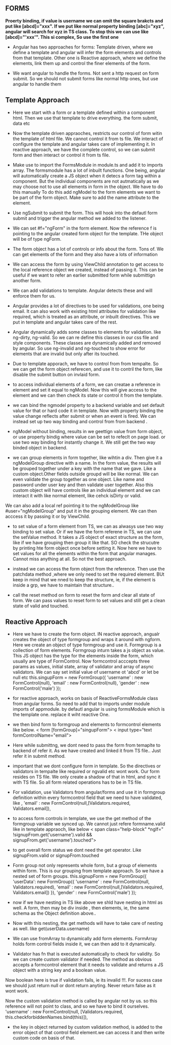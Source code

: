 **FORMS**
--------------------
**Proerty binding, if value is username we can omit the square brakcts and put like [abcd]="xxx". If we put like normal property binding [abc]="xyz", angular will search for xyz in TS class. To stop this we can use like [abcd]="'xxx'". This si complex, So use the first one**
 
- Angular has two approaches for forms: Template driven, where we define a template and angular will infer the form elements and controls from that template. Other one is Reactive approach, where we define the elements, link them up and control the finer elements of the form.

- We want angular to handle the forms. Not sent a http request on form submit. So we should not submit forms like normal http ones, but use angular to handle them

Template Approach
-----------------------

- Here we start with a form or a template defined within a component html. Then we use that template to drive everything. the form submit, data etc

- Now the template driven appraoches, restricts our control of form witin the template of html file. We cannot control it from ts file. We interact of configure the template and angular takes care of implementing it. In reactive approach, we have the complete control, so we can submit form and then interact or control it from ts file.

- Make use to import the FormsModule in module.ts and add it to imports array. The formsmodule has a lot of inbuilt functions.
One being, angular will automatically create a JS object when it detecs a form tag within a component. But the individual components are not autmatically as we may choose not to use all elements in form in the object. We have to do this manually
To do this add ngModel to the form elements we want to be part of the form object. Make sure to add the name attribute to the element.

- Use ngSubmit to submit the form. This will hook into the defautl form submit and trigger the angular method we added to the listener.

- We can set #f="ngForm" in the form element. Now the reference f is pointing to the angular created form object for the template. THe object will be of type ngForm. 

- The form object has a lot of controls or info about the form. Tons of. We can get elements of the form and they also have a lots of information

- We can access the form by using ViewChild annotation to get access to the local reference object we created, instead of passing it. This can be useful if we want to refer an earlier submitted form while submittign another form.

- We can add validations to template. Angular detects these and will enforce them for us.

- Angular provides a lot of directives to be used for validations, one being email. It can also work with existing html attributes for validation like required, which is treated as an attribute, or inbuilt directives. This we put in template and angular takes care of the rest.

- Angular dynamically adds some classes to elements for validation. like ng-dirty, ng-valid. So we can re define this classes in our css file and style components. These classes are dynamically added and removed by angular.
So use ng-invalid and ng-touched to show error for elements that are invalid but only after its touched.

- Due to template apporach, we have to control from from tempalte. So we can get the form object referecen, and use it to contril the form, like disable the submit button on invlaid form.

- to access individual elements of a form, we can creatae a reference in element and set it equal to ngModel. Now this will give access to the element and we can then check its state or control it from the template.

- we can bind the ngmodel property to a backend variable and set default value for that or hard code it in template.
Now with property binding the value change reflects after submit or when an event is fired. We can instead set up two way binding and control from from backend . 

- ngModel without binding, results in we geettign value from form object, or use property bindig where value can be set to refeclt on page load. or use two way binding for instantly change it. We still get the two way binded object in backend.

- we can group elements in form together, like wihtin a div. Then give it a ngModelGroup directive with a name. In the form value, the results will be grouped together under a key with the name that we gave. Like a custom object.Other fields outside groupd will be like normal. We can even validate the group together as one object. Like name and password under user key and then validate user together.  Also this custom object will have controls like an individual element and we can interact it with like normal element, like cehck isDirty or valid.

We can also add a local ref pointing it to the ngModelGroup like #user="ngModelGroup" and put it in the grouping element. We can then acccess it by passing it or by ViewChild.

- to set value of a form element from TS, we can as alwasys use two way binding  to set value. Or if we have the form referene in TS, we can use the setValue method. It takes a JS object of exact structure as the form, like if we have grouping then group it like that. SO check the strucutre by printing hte form object once before setting it. Now here we have to set values for all the elements within the form that angular manages. Cannot miss anything at all. So not the best approach.

- instead we can access the form object from the reference. Then use the patchdata method ,where we only need to set the required element. BUt keep in mind that we nned to keep the structure, ie, if the element is inside a grp, we have to maintain that structure..

- call the reset method on form to reset the form and clear all state of form. We can pass values to reset form to set values and still get a clean state of valid and touched.


**Reactive Approach**
----------------------------

- Here we have to create the form object. IN reactive approach, angualr creates the object of type formgroup and wraps it around with ngform. Here we create an object of type formgroup and use it. Formgroup is a collection of form elements.  Formgroup inturn takes a js object as value. 
This JS object has the type for the elements inside the form, which usually are type of FormControl. Now formcontrol acccepts three params as values, initial state, array of validator and array of async validators. We can say set initial value of username ot 'abcd' or let be null etc
 this.singupForm = new FormGroup({
      'username' : new FormControl(null),
      'email' : new FormControl(null),
      'gender' : new FormControl('male')
    });
    
 - for reactive approach,  works on basis of ReactiveFormsModule class from angular forms. So need to add that to imports under module imports of appmodule. by defautl angular is using formsModule which is the template one. replace it wiht reactive One.
 
 - we then bind form to formgroup and elements to formcontrol elements like below.
 < form  [formGroup]="singupForm"> 
 < input type="text formControlName="email">
 
 - Here while submittng, we dont need to pass the form from temaplte to backend of refer it. As we have created and linked it from TS file.. Just refer it in submit method.
 
 - important that we dont configure form in template. So the directives or validators in tempalte like required or ngvalid etc wont work. Our form resides on TS file. We only create a shadow of that in html, and sync it with TS file. So all form related operations has to be in TS file.


- For validation, use Validators from angular/forms and use it in formgroup definition within every formcontrol field that we need to have validated, like ,
 'email' : new FormControl(null,[Validators.required, Validators.email]),
 
 - to access form controls in template, we use the get method of the formgroup variable we synced up. We cannot just refere formname.valid like in template appraoch, like below
  < span class="help-block"
             *ngIf=" !signupFrom.get('username').valid && signupFrom.get('username').touched">
             
  - to get overall form status we dont need the get operator. Like signupFrom.valid or signupFrom.touched
  
  - Form group not only represents whole form, but a group of elements within form. This is our grouping from template approach. So we have a nested set of form groups.
   this.signupForm = new FormGroup({
      'userData': new FormGroup({
        'username' : new FormControl(null, Validators.required),
        'email' : new FormControl(null,[Validators.required, Validators.email])
      }),
      'gender' : new FormControl('male')
    });
    
 - now if we have nesting in TS like above we shld have nesting in html as well. A form, then may be div inside , then elements, ie, the same schema as the Object definition above..
 <form  [formGroup]="signupForm" (ngSubmit)="onSubmit()">  
        <div formGroupName="userData">
  
  - Now with this nesting, the get methods will  have to take care of nesting as well. like 
  get(userData.username)
  
  - We can use fromArray to dynamically add form elements. FormArray holds form control fields inside it, we can then add to it dynamically.
  
  - Validator has fn that is executed automatically to check for validity. So we can create custom validator if needed. The method as obvious accepts a formcontrol element that it needs to validate and returns a JS object with a string key and a boolean value.
  
 Now boolean here is true if validation fails, ie its invalid !!!. For sucess case we should just return null or dont return anyting. Never return false as it wont work.
 
 Now the custom validation method is called by angular not by us. so this reference will not point to class, and so we have to bind it ourselves.
 'username' : new FormControl(null, [Validators.required, this.checkforbiddenNames.bind(this)]),
 
 - the key in object returned by custom validation method,  is added to the error object of that control field element.we can access it and then write custom code on basis of that.
 
 
 

   